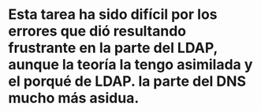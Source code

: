 #  Esta tarea ha sido difícil por los errores que dió resultando frustrante en la parte del LDAP, aunque la teoría la tengo asimilada y el porqué de LDAP. la parte del DNS mucho más asidua.
